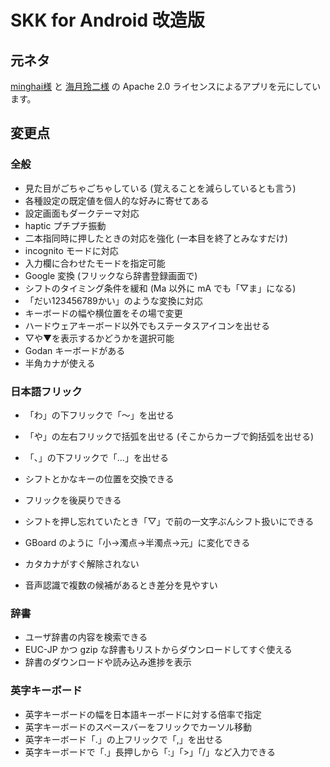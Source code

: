 # SKK for Android 改造版

## 元ネタ

[minghai様](https://code.google.com/archive/p/android-apps-by-minghai/) と
[海月玲二様](http://ray-mizuki.la.coocan.jp/software/skk_jp.html) の
Apache 2.0 ライセンスによるアプリを元にしています。

## 変更点

### 全般

- 見た目がごちゃごちゃしている (覚えることを減らしているとも言う)
- 各種設定の既定値を個人的な好みに寄せてある
- 設定画面もダークテーマ対応
- haptic プチプチ振動
- 二本指同時に押したときの対応を強化 (一本目を終了とみなすだけ)
- incognito モードに対応
- 入力欄に合わせたモードを指定可能
- Google 変換 (フリックなら辞書登録画面で)
- シフトのタイミング条件を緩和 (Ma 以外に mA でも「▽ま」になる)
- 「だい123456789かい」のような変換に対応
- キーボードの幅や横位置をその場で変更
- ハードウェアキーボード以外でもステータスアイコンを出せる
- ▽や▼を表示するかどうかを選択可能
- Godan キーボードがある
- 半角カナが使える

### 日本語フリック

- 「わ」の下フリックで「～」を出せる
- 「や」の左右フリックで括弧を出せる (そこからカーブで鉤括弧を出せる)
- 「、」の下フリックで「…」を出せる
- シフトとかなキーの位置を交換できる
- フリックを後戻りできる
- シフトを押し忘れていたとき「▽」で前の一文字ぶんシフト扱いにできる
- GBoard のように「小→濁点→半濁点→元」に変化できる
- カタカナがすぐ解除されない

- 音声認識で複数の候補があるとき差分を見やすい

### 辞書

- ユーザ辞書の内容を検索できる
- EUC-JP かつ gzip な辞書もリストからダウンロードしてすぐ使える
- 辞書のダウンロードや読み込み進捗を表示

### 英字キーボード

- 英字キーボードの幅を日本語キーボードに対する倍率で指定
- 英字キーボードのスペースバーをフリックでカーソル移動
- 英字キーボード「.」の上フリックで「,」を出せる
- 英字キーボードで「.」長押しから「:」「>」「/」など入力できる
